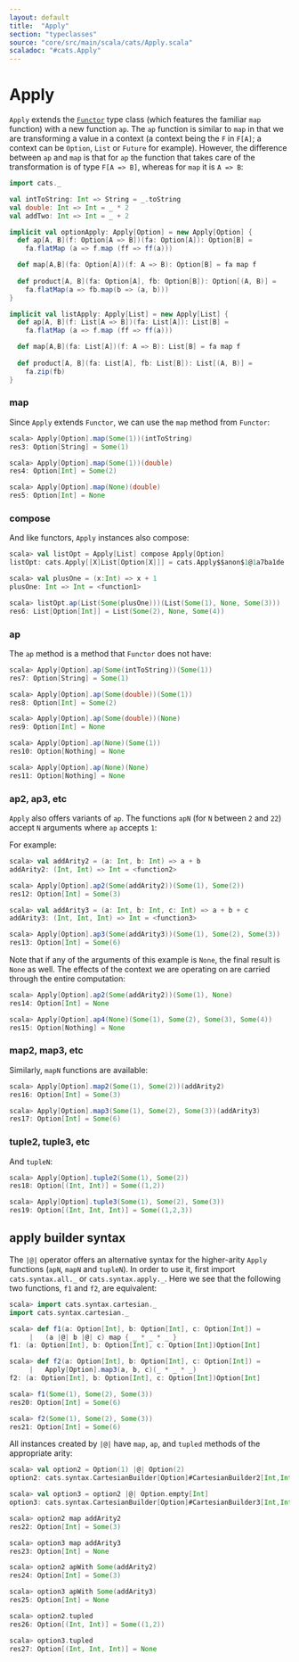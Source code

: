 ```yaml
---
layout: default
title:  "Apply"
section: "typeclasses"
source: "core/src/main/scala/cats/Apply.scala"
scaladoc: "#cats.Apply"
---
```

# Apply

`Apply` extends the [`Functor`](functor.html) type class (which features the familiar `map`
function) with a new function `ap`. The `ap` function is similar to `map`
in that we are transforming a value in a context (a context being the `F` in `F[A]`;
a context can be `Option`, `List` or `Future` for example).
However, the difference between `ap` and `map` is that for `ap` the function that 
takes care of the transformation is of type `F[A => B]`, whereas for `map` it is `A => B`:

```scala
import cats._

val intToString: Int => String = _.toString
val double: Int => Int = _ * 2
val addTwo: Int => Int = _ + 2

implicit val optionApply: Apply[Option] = new Apply[Option] {
  def ap[A, B](f: Option[A => B])(fa: Option[A]): Option[B] =
    fa.flatMap (a => f.map (ff => ff(a)))

  def map[A,B](fa: Option[A])(f: A => B): Option[B] = fa map f
  
  def product[A, B](fa: Option[A], fb: Option[B]): Option[(A, B)] =
    fa.flatMap(a => fb.map(b => (a, b)))
}

implicit val listApply: Apply[List] = new Apply[List] {
  def ap[A, B](f: List[A => B])(fa: List[A]): List[B] =
    fa.flatMap (a => f.map (ff => ff(a)))

  def map[A,B](fa: List[A])(f: A => B): List[B] = fa map f
  
  def product[A, B](fa: List[A], fb: List[B]): List[(A, B)] =
    fa.zip(fb)
}
```

### map

Since `Apply` extends `Functor`, we can use the `map` method from `Functor`:

```scala
scala> Apply[Option].map(Some(1))(intToString)
res3: Option[String] = Some(1)

scala> Apply[Option].map(Some(1))(double)
res4: Option[Int] = Some(2)

scala> Apply[Option].map(None)(double)
res5: Option[Int] = None
```

### compose

And like functors, `Apply` instances also compose:

```scala
scala> val listOpt = Apply[List] compose Apply[Option]
listOpt: cats.Apply[[X]List[Option[X]]] = cats.Apply$$anon$1@1a7ba1de

scala> val plusOne = (x:Int) => x + 1
plusOne: Int => Int = <function1>

scala> listOpt.ap(List(Some(plusOne)))(List(Some(1), None, Some(3)))
res6: List[Option[Int]] = List(Some(2), None, Some(4))
```

### ap
The `ap` method is a method that `Functor` does not have:

```scala
scala> Apply[Option].ap(Some(intToString))(Some(1))
res7: Option[String] = Some(1)

scala> Apply[Option].ap(Some(double))(Some(1))
res8: Option[Int] = Some(2)

scala> Apply[Option].ap(Some(double))(None)
res9: Option[Int] = None

scala> Apply[Option].ap(None)(Some(1))
res10: Option[Nothing] = None

scala> Apply[Option].ap(None)(None)
res11: Option[Nothing] = None
```

### ap2, ap3, etc

`Apply` also offers variants of `ap`. The functions `apN` (for `N` between `2` and `22`) 
accept `N` arguments where `ap` accepts `1`:

For example:

```scala
scala> val addArity2 = (a: Int, b: Int) => a + b
addArity2: (Int, Int) => Int = <function2>

scala> Apply[Option].ap2(Some(addArity2))(Some(1), Some(2))
res12: Option[Int] = Some(3)

scala> val addArity3 = (a: Int, b: Int, c: Int) => a + b + c
addArity3: (Int, Int, Int) => Int = <function3>

scala> Apply[Option].ap3(Some(addArity3))(Some(1), Some(2), Some(3))
res13: Option[Int] = Some(6)
```

Note that if any of the arguments of this example is `None`, the
final result is `None` as well.  The effects of the context we are operating on
are carried through the entire computation:

```scala
scala> Apply[Option].ap2(Some(addArity2))(Some(1), None)
res14: Option[Int] = None

scala> Apply[Option].ap4(None)(Some(1), Some(2), Some(3), Some(4))
res15: Option[Nothing] = None
```

### map2, map3, etc

Similarly, `mapN` functions are available:

```scala
scala> Apply[Option].map2(Some(1), Some(2))(addArity2)
res16: Option[Int] = Some(3)

scala> Apply[Option].map3(Some(1), Some(2), Some(3))(addArity3)
res17: Option[Int] = Some(6)
```

### tuple2, tuple3, etc

And `tupleN`:

```scala
scala> Apply[Option].tuple2(Some(1), Some(2))
res18: Option[(Int, Int)] = Some((1,2))

scala> Apply[Option].tuple3(Some(1), Some(2), Some(3))
res19: Option[(Int, Int, Int)] = Some((1,2,3))
```

## apply builder syntax

The `|@|` operator offers an alternative syntax for the higher-arity `Apply`
functions (`apN`, `mapN` and `tupleN`).
In order to use it, first import `cats.syntax.all._` or `cats.syntax.apply._`.
Here we see that the following two functions, `f1` and `f2`, are equivalent:

```scala
scala> import cats.syntax.cartesian._
import cats.syntax.cartesian._

scala> def f1(a: Option[Int], b: Option[Int], c: Option[Int]) =
     |   (a |@| b |@| c) map { _ * _ * _ }
f1: (a: Option[Int], b: Option[Int], c: Option[Int])Option[Int]

scala> def f2(a: Option[Int], b: Option[Int], c: Option[Int]) =
     |   Apply[Option].map3(a, b, c)(_ * _ * _)
f2: (a: Option[Int], b: Option[Int], c: Option[Int])Option[Int]

scala> f1(Some(1), Some(2), Some(3))
res20: Option[Int] = Some(6)

scala> f2(Some(1), Some(2), Some(3))
res21: Option[Int] = Some(6)
```

All instances created by `|@|` have `map`, `ap`, and `tupled` methods of the appropriate arity:

```scala
scala> val option2 = Option(1) |@| Option(2)
option2: cats.syntax.CartesianBuilder[Option]#CartesianBuilder2[Int,Int] = cats.syntax.CartesianBuilder$CartesianBuilder2@58ef9be

scala> val option3 = option2 |@| Option.empty[Int]
option3: cats.syntax.CartesianBuilder[Option]#CartesianBuilder3[Int,Int,Int] = cats.syntax.CartesianBuilder$CartesianBuilder3@7addc53f

scala> option2 map addArity2
res22: Option[Int] = Some(3)

scala> option3 map addArity3
res23: Option[Int] = None

scala> option2 apWith Some(addArity2)
res24: Option[Int] = Some(3)

scala> option3 apWith Some(addArity3)
res25: Option[Int] = None

scala> option2.tupled
res26: Option[(Int, Int)] = Some((1,2))

scala> option3.tupled
res27: Option[(Int, Int, Int)] = None
```
